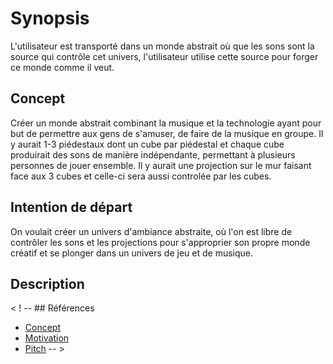# Synopsis
L'utilisateur est transporté dans un monde abstrait où que les sons sont la source qui contrôle cet univers, l'utilisateur utilise cette source pour forger ce monde comme il veut.

## Concept
  Créer un monde abstrait combinant la musique et la technologie ayant pour but de permettre aux gens de s'amuser, de faire de la musique en groupe. Il y aurait 1-3 piédestaux dont un cube par piédestal et chaque cube produirait des sons de manière indépendante, permettant à plusieurs personnes de jouer ensemble. Il y aurait une projection sur le mur faisant face aux 3 cubes et celle-ci sera aussi controlée par les cubes.
  
## Intention de départ 
On voulait créer un univers d'ambiance abstraite, où l'on est libre de contrôler les sons et les projections pour s'approprier son propre monde créatif et se plonger dans un univers de jeu et de musique.

## Description



< ! -- ## Références

* [Concept](https://tim-montmorency.com/582523-gestion/#/contenus/2_scenarisation/10_idee/10_concept/)
* [Motivation](https://tim-montmorency.com/582523-gestion/#/contenus/2_scenarisation/10_idee/30_motivations/)
* [Pitch](https://tim-montmorency.com/582523-gestion/#/contenus/4_faisabilite/20_pitch/) -- >
